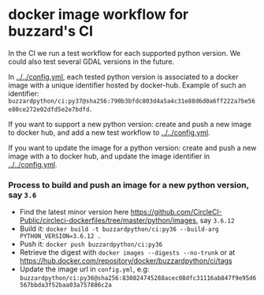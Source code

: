 # docker image workflow for buzzard's CI

In the CI we run a test workflow for each supported python version. We could also test several GDAL versions in the future.

In [../../config.yml](../../config.yml), each tested python version is associated to a docker image with a unique identifier hosted by docker-hub. Example of such an identifier: `buzzardpython/ci:py37@sha256:790b3bfdc803d4a5a4c31e88d6d0a6ff222a7be56e80ce272e02dfd5e2e7bdfd`.

If you want to support a new python version: create and push a new image to docker hub, and add a new test workflow to [../../config.yml](../../config.yml).

If you want to update the image for a python version: create and push a new image with a to docker hub, and update the image identifier in [../../config.yml](../../config.yml).

### Process to build and push an image for a new python version, say `3.6`
- Find the latest minor version here https://github.com/CircleCI-Public/circleci-dockerfiles/tree/master/python/images, say `3.6.12`
- Build it: `docker build -t buzzardpython/ci:py36 --build-arg PYTHON_VERSION=3.6.12 .`
- Push it: `docker push buzzardpython/ci:py36`
- Retrieve the digest with `docker images --digests --no-trunk` or at https://hub.docker.com/repository/docker/buzzardpython/ci/tags
- Update the image url in `config.yml`, e.g: `buzzardpython/ci:py36@sha256:830824745288acec08dfc31116ab847f9e95d6567bbda3f52baa03a757886c2a`
